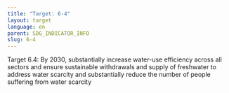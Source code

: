 ```yaml
---
title: "Target: 6-4"
layout: target
language: en
parent: SDG_INDICATOR_INFO
slug: 6-4
---
```

Target 6.4: By 2030, substantially increase water-use efficiency across all sectors and ensure sustainable withdrawals and supply of freshwater to address water scarcity and substantially reduce the number of people suffering from water scarcity